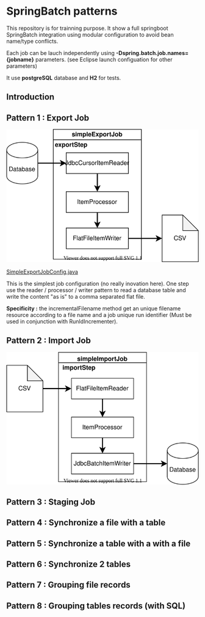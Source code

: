 # SpringBatch patterns

This repository is for trainning purpose. It show a full springboot SpringBatch integration using modular configuration to avoid bean name/type conflicts.

Each job can be lauch independently using **-Dspring.batch.job.names={jobname}** parameters. (see Eclipse launch configuation for other parameters) 

It use **postgreSQL** database and **H2** for tests.

## Introduction

## Pattern 1 : Export Job

![alt text](./images/exportjob.svg "Export Job")

[SimpleExportJobConfig.java](https://github.com/desprez/springbatch-patterns/blob/master/src/main/java/fr/training/springbatch/exportjob/SimpleExportJobConfig.java)

This is the simplest job configuration (no really inovation here). 
One step use the reader / processor / writer pattern to read a database table and write the content "as is" to a comma separated flat file. 

**Specificity :** the incrementalFilename method get an unique filename resource according to a file name and a job unique run identifier (Must be used in conjunction with RunIdIncrementer).

## Pattern 2 : Import Job

![alt text](./images/importjob.svg "Import Job")

## Pattern 3 : Staging Job

## Pattern 4 : Synchronize a file with a table

## Pattern 5 : Synchronize a table with a with a file

## Pattern 6 : Synchronize 2 tables

## Pattern 7 : Grouping file records

## Pattern 8 : Grouping tables records (with SQL)
